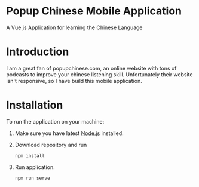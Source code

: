 # Popup Chinese Mobile Application

A Vue.js Application for learning the Chinese Language

# Introduction

I am a great fan of popupchinese.com, an online website with tons of podcasts to improve your chinese listening skill.
Unfortunately their website isn't responsive, so I have build this mobile application. 

# Installation

To run the application on your machine:

1. Make sure you have latest [Node.js](https://nodejs.org/en/) installed.

2. Download repository and run

    ```bash
    npm install
    ```

3. Run application.

    ```bash
    npm run serve
    ```
